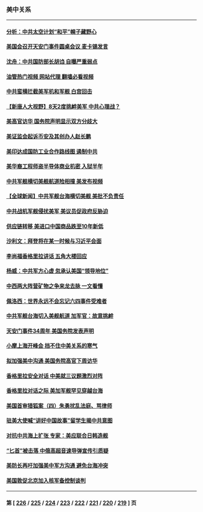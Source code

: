 ### 美中关系
---
#### [分析：中共太空计划“和平”幌子藏野心](../../pages/nf1412576/n14009986.md?06061645) 
#### [美国会召开天安门事件圆桌会议 麦卡锡发言](../../pages/nf1412576/n14010697.md?06061645) 
#### [沈舟：中共国防部长胡诌 自曝严重弱点](../../pages/nf1412576/n14010773.md?06061645) 
#### [油管热门视频 网站代理 翻墙必看视频](http://138.2.39.72:81/youtube.html?epic-marker?06061645)
#### [中共蛮横拦截美军机和军舰 白宫回击](../../pages/nf1412576/n14010602.md?06061645) 
#### [【新唐人大视野】8天2度挑衅美军 中共心理战？](../../pages/nf1412576/n14010620.md?06061645) 
#### [美高官访华 国务院声明显示双方分歧大](../../pages/nf1412576/n14010569.md?06061645) 
#### [美证监会起诉币安及其创办人赵长鹏](../../pages/nf1412576/n14010534.md?06061645) 
#### [美印达成国防工业合作路线图 遏制中共](../../pages/nf1412576/n14010470.md?06061645) 
#### [美华裔工程师盗半导体商业机密 入狱半年](../../pages/nf1412576/n14010038.md?06061645) 
#### [中共军舰横切美舰航道险相撞 美发布视频](../../pages/nf1412576/n14010355.md?06061645) 
#### [【全球新闻】中共军舰台海横切美舰 美批不负责任](../../pages/nf1412576/n14010223.md?06061645) 
#### [中共战机军舰侵扰美军 美议员促政府反胁迫](../../pages/nf1412576/n14009969.md?06061645) 
#### [供应链转移 美进口中国商品跌至10年新低](../../pages/nf1412576/n14009843.md?06061645) 
#### [沙利文：拜登将在某一时候与习近平会面](../../pages/nf1412576/n14009832.md?06061645) 
#### [李尚福香格里拉讲话 五角大楼回应](../../pages/nf1412576/n14009782.md?06061645) 
#### [杨威：中共军方心虚 忽承认美国“领导地位”](../../pages/nf1412576/n14009807.md?06061645) 
#### [中西两大阵营矿物之争来龙去脉 一文看懂](../../pages/nf1412576/n14009390.md?06061645) 
#### [佩洛西：世界永远不会忘记六四事件受难者](../../pages/nf1412576/n14009579.md?06061645) 
#### [中共军舰台海切入美舰航道 加军官：故意挑衅](../../pages/nf1412576/n14009530.md?06061645) 
#### [天安门事件34周年 美国务院发表声明](../../pages/nf1412576/n14009466.md?06061645) 
#### [小摩上海开峰会 挡不住中美关系的寒气](../../pages/nf1412576/n14009421.md?06061645) 
#### [拟加强美中沟通 美国务院高官下周访华](../../pages/nf1412576/n14009444.md?06061645) 
#### [香格里拉安全对话 中美就三议题激烈对阵](../../pages/nf1412576/n14009412.md?06061645) 
#### [香格里拉对话之际 美加军舰罕见穿越台海](../../pages/nf1412576/n14009379.md?06061645) 
#### [美国首审猎狐案（四）朱勇扰乱法庭、骂律师](../../pages/nf1412576/n14009171.md?06061645) 
#### [驻美大使喊“讲好中国故事”留学生揭中共意图](../../pages/nf1412576/n14009303.md?06061645) 
#### [对抗中共海上扩张 专家：美应联合日韩造舰](../../pages/nf1412576/n14009249.md?06061645) 
#### [“匕首”被击落 中俄高超音速导弹宣传引质疑](../../pages/nf1412576/n14008433.md?06061645) 
#### [美防长再吁加强美中军方沟通 避免台海冲突](../../pages/nf1412576/n14009182.md?06061645) 
#### [美国敦促北京加入核军备控制谈判](../../pages/nf1412576/n14009117.md?06061645) 

---
#### 第 [ [226](./226.md?06061645) / [225](./225.md?06061645) / [224](./224.md?06061645) / [223](./223.md?06061645) / [222](./222.md?06061645) / [221](./221.md?06061645) / [220](./220.md?06061645) / [219](./219.md?06061645) ] 页
